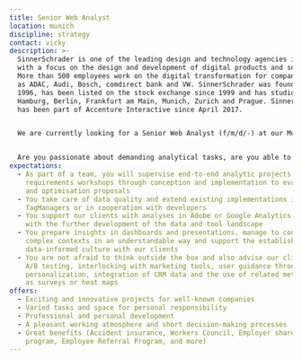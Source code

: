 ```yaml
---
title: Senior Web Analyst
location: munich
discipline: strategy
contact: vicky
description: >-
  SinnerSchrader is one of the leading design and technology agencies in Europe
  with a focus on the design and development of digital products and services.
  More than 500 employees work on the digital transformation for companies such
  as ADAC, Audi, Bosch, comdirect bank and VW. SinnerSchrader was founded in
  1996, has been listed on the stock exchange since 1999 and has studios in
  Hamburg, Berlin, Frankfurt am Main, Munich, Zurich and Prague. SinnerSchrader
  has been part of Accenture Interactive since April 2017.


  We are currently looking for a Senior Web Analyst (f/m/d/-) at our Munich office.


  Are you passionate about demanding analytical tasks, are you able to work with different business models and do you want to sustainably improve digital platforms of the various markets and industries for users and business? In Team Data, we help our clients to better understand and address interactive consumers by supporting strategic and operational measures with data and analysis. Our projects include all activities from tool selection and design through deep-dive analyses and recommendations for action up to monitoring tests and personalisation measures.
expectations:
  - As part of a team, you will supervise end-to-end analytic projects from
    requirements workshops through conception and implementation to evaluations
    and optimisation proposals
  - You take care of data quality and extend existing implementations in
    TagManagers or in cooperation with developers
  - You support our clients with analyses in Adobe or Google Analytics and help
    with the further development of the data and tool landscape
  - You prepare insights in dashboards and presentations, manage to convey even
    complex contexts in an understandable way and support the establishment of a
    data-informed culture with our clients
  - You are not afraid to think outside the box and also advise our clients on
    A/B testing, interlocking with marketing tools, user guidance through
    personalization, integration of CRM data and the use of related methods such
    as surveys or heat maps
offers:
  - Exciting and innovative projects for well-known companies
  - Varied tasks and space for personal responsibility
  - Professional and personal development
  - A pleasant working atmosphere and short decision-making processes
  - Great benefits (Accident insurance, Workers Council, Employer share purchase
    program, Employee Referral Program, and more)
---
```

